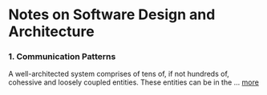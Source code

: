 # Notes on Software Design and Architecture #

### 1. Communication Patterns 
A well-architected system comprises of tens of, if not hundreds of, cohessive and loosely coupled entities. These entities can be in the ... [more](blogs/communication.md)
